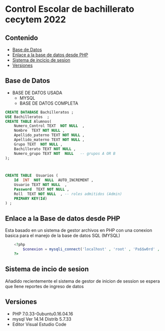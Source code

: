 # Control Escolar de bachillerato cecytem 2022

## Contenido
- [Base de Datos](#base-de-datos)
- [Enlace  a la base de datos desde  PHP](#enlace-a-la-base-de-datos-desde-php) 
- [Sistema de incicio de sesion](#sistema-de-incio-de-sesion) 
- [Versiones](#versiones)


## Base de Datos
- BASE DE DATOS USADA
	- MYSQL
	- BASE DE DATOS COMPLETA
```sql
CREATE DATABASE Bachilleratos ; 
USE Bachilleratos  ;
CREATE TABLE Alumnos(
	Numero_Control TEXT  NOT NULL  , 
	Nombre  TEXT NOT NULL ,  
	Apellido_paterno TEXT NOT NULL , 
	Apellido_materno TEXT NOT NULL ,
	Grupo TEXT  NOT NULL , 
	Bachillerato TEXT NOT NULL ,
	Numero_grupo TEXT NOT  NULL   -- grupos A OR B   
); 



CREATE TABLE  Usuarios (
	Id  INT  NOT  NULL  AUTO_INCREMENT , 
	Usuario TEXT NOT NULL  , 
	Password  TEXT NOT NULL , 
	Roll  TEXT NOT NULL  , -- roles admitidos (Admin) 
	PRIMARY KEY(Id)
) ; 


```

## Enlace a la Base de datos desde PHP
Esta basado en un sistema de gestor archivos en PHP 
con una conexion basica para el manejo de la base de datos SQL  (MYSQL)
```php
	<?php 
		$conexion = mysqli_connect('localhost' , 'root' , 'Pa$$w0rd' , 'Bachilleratos' ) ;
	?>
```

## Sistema de incio de sesion
Añadido recientemente el sistema de gestor de  inicion de  session se espera que llene reportes de ingreso de datos


## Versiones
- PHP 7.0.33-0ubuntu0.16.04.16
- mysql  Ver 14.14 Distrib 5.7.33
- Editor Visual Estudio  Code